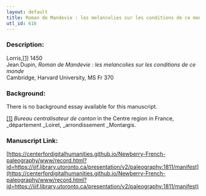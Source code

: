 ```yaml
---
layout: default
title: Roman de Mandevie : les melancolies sur les conditions de ce monde
utl_id: 616
---
```


### Description:

Lorris,<a id="_ftnref1">[[1]](#_ftn1)</a> 1450<br>
Jean Dupin, _Roman de Mandevie : les melancolies sur les conditions de ce monde_<br>
Cambridge, Harvard University, MS Fr 370

### Background:

There is no background essay available for this manuscript.

<a id="_ftn1">[[1]](#_ftnref1)</a> _Bureau centralisateur de canton_ in the Centre region in France, _département _Loiret, _arrondissement _Montargis. 

### Manuscript Link:

[https://centerfordigitalhumanities.github.io/Newberry-French-paleography/www/record.html?id=https://iiif.library.utoronto.ca/presentation/v2/paleography:1811/manifest](https://centerfordigitalhumanities.github.io/Newberry-French-paleography/www/record.html?id=https://iiif.library.utoronto.ca/presentation/v2/paleography:1811/manifest)
